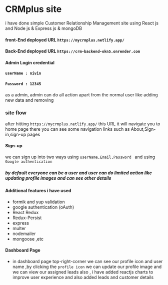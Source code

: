 # CRMplus site
i have done simple Customer Relationship Management site using React js and Node js & Express js  & mongoDB

#### front-End deployed URL `https://mycrmplus.netlify.app/`
#### Back-End deployed URL `https://crm-backend-okn5.onrender.com`
#### Admin Login credential
#### `userName : nivin`
#### `Password : 12345`

as a admin, admin can do all action apart from the normal user  like adding new data and removing

### site flow 
after hitting `https://mycrmplus.netlify.app/` this URL it will navigate you  to home page there you can see some navigation links such as About,Sign-in,sign-up pages

#### Sign-up 
we can sign up into two ways
using `userName,Email,Password ` and 
using `Google authentication`
##### by default everyone can be a user and user can do limited action like updating profile images and can see other details

#### Additional features i have used 
- formik and yup validation
- google authentication (oAuth)
- React Redux
- Redux-Persist
- express
- multer 
- nodemailer 
- mongoose ,etc
#### Dashboard Page
- in dashboard page top-right-corner we can see our profile icon and user name ,by clicking the `profile icon` we can update our profile image and we can view our assigned leads also  , i have added reactjs charts to improve user experience  and also added leads and customer details
